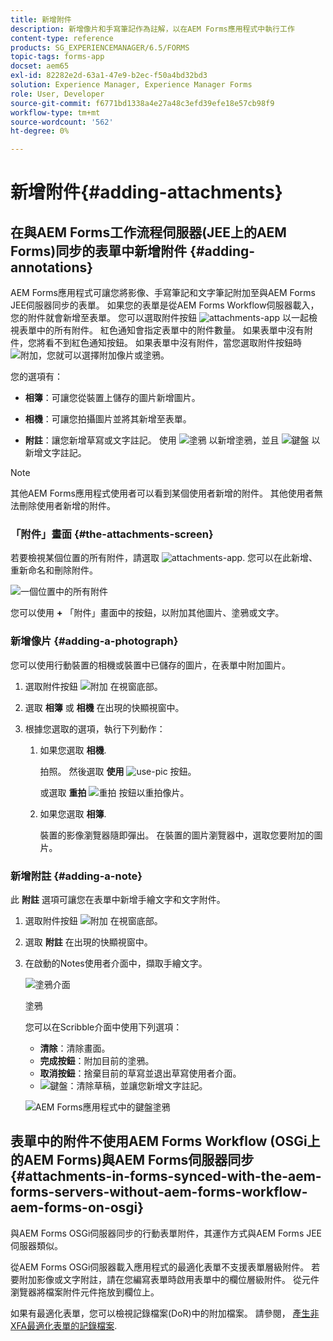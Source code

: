 ```yaml
---
title: 新增附件
description: 新增像片和手寫筆記作為註解，以在AEM Forms應用程式中執行工作
content-type: reference
products: SG_EXPERIENCEMANAGER/6.5/FORMS
topic-tags: forms-app
docset: aem65
exl-id: 82282e2d-63a1-47e9-b2ec-f50a4bd32bd3
solution: Experience Manager, Experience Manager Forms
role: User, Developer
source-git-commit: f6771bd1338a4e27a48c3efd39efe18e57cb98f9
workflow-type: tm+mt
source-wordcount: '562'
ht-degree: 0%

---
```


# 新增附件{#adding-attachments}

## 在與AEM Forms工作流程伺服器(JEE上的AEM Forms)同步的表單中新增附件 {#adding-annotations}

AEM Forms應用程式可讓您將影像、手寫筆記和文字筆記附加至與AEM Forms JEE伺服器同步的表單。 如果您的表單是從AEM Forms Workflow伺服器載入，您的附件就會新增至表單。 您可以選取附件按鈕 ![attachments-app](assets/attachments-app.png) 以一起檢視表單中的所有附件。 紅色通知會指定表單中的附件數量。 如果表單中沒有附件，您將看不到紅色通知按鈕。 如果表單中沒有附件，當您選取附件按鈕時 ![附加](assets/attch.png)，您就可以選擇附加像片或塗鴉。

您的選項有：

* **相簿**：可讓您從裝置上儲存的圖片新增圖片。

* **相機**：可讓您拍攝圖片並將其新增至表單。

* **附註**：讓您新增草寫或文字註記。 使用 ![塗鴉](assets/scribble.png) 以新增塗鴉，並且 ![鍵盤](assets/keyboard.png) 以新增文字註記。

>[!NOTE]
>
>其他AEM Forms應用程式使用者可以看到某個使用者新增的附件。 其他使用者無法刪除使用者新增的附件。
>

### 「附件」畫面 {#the-attachments-screen}

若要檢視某個位置的所有附件，請選取 ![attachments-app](assets/attachments-app.png). 您可以在此新增、重新命名和刪除附件。

![一個位置中的所有附件](assets/attachments-screen.png)

您可以使用 **+** 「附件」畫面中的按鈕，以附加其他圖片、塗鴉或文字。

### 新增像片 {#adding-a-photograph}

您可以使用行動裝置的相機或裝置中已儲存的圖片，在表單中附加圖片。

1. 選取附件按鈕 ![附加](assets/attch.png) 在視窗底部。
1. 選取 **相簿** 或 **相機** 在出現的快顯視窗中。
1. 根據您選取的選項，執行下列動作：

   1. 如果您選取 **相機**.

      拍照。 然後選取 **使用** ![use-pic](assets/use-pic.png) 按鈕。

      或選取 **重拍** ![重拍](assets/retake.png) 按鈕以重拍像片。

   1. 如果您選取 **相簿**.

      裝置的影像瀏覽器隨即彈出。 在裝置的圖片瀏覽器中，選取您要附加的圖片。

### 新增附註 {#adding-a-note}

此 **附註** 選項可讓您在表單中新增手繪文字和文字附件。

1. 選取附件按鈕 ![附加](assets/attch.png) 在視窗底部。
1. 選取 **附註** 在出現的快顯視窗中。
1. 在啟動的Notes使用者介面中，擷取手繪文字。

   ![塗鴉介面](assets/scribble-ui.png)

   塗鴉

   您可以在Scribble介面中使用下列選項：

   * **清除**：清除畫面。
   * **完成按鈕**：附加目前的塗鴉。
   * **取消按鈕**：捨棄目前的草寫並退出草寫使用者介面。
   * ![鍵盤](assets/keyboard.png)：清除草稿，並讓您新增文字註記。

   ![AEM Forms應用程式中的鍵盤塗鴉](assets/keyboard-inapp.png)

## 表單中的附件不使用AEM Forms Workflow (OSGi上的AEM Forms)與AEM Forms伺服器同步 {#attachments-in-forms-synced-with-the-aem-forms-servers-without-aem-forms-workflow-aem-forms-on-osgi}

與AEM Forms OSGi伺服器同步的行動表單附件，其運作方式與AEM Forms JEE伺服器類似。

從AEM Forms OSGi伺服器載入應用程式的最適化表單不支援表單層級附件。 若要附加影像或文字附註，請在您編寫表單時啟用表單中的欄位層級附件。 從元件瀏覽器將檔案附件元件拖放到欄位上。

如果有最適化表單，您可以檢視記錄檔案(DoR)中的附加檔案。 請參閱， [產生非XFA最適化表單的記錄檔案](../../forms/using/generate-document-of-record-for-non-xfa-based-adaptive-forms.md).
